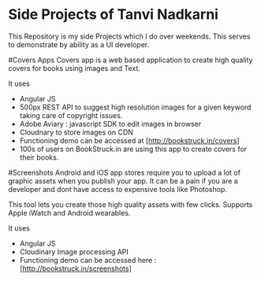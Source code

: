 # Side Projects of Tanvi Nadkarni

This Repository is my side Projects which I do over weekends. This serves to demonstrate by ability as a UI developer. 

#Covers Apps
Covers app is a web based application to create high quality covers for books using images and Text.

It uses
- Angular JS 
- 500px REST API  to suggest high resolution images for a given keyword taking care of copyright issues. 
- Adobe Aviary : javascript SDK to edit images in browser
- Cloudnary to store images on CDN 
- Functioning demo can be accessed at [http://bookstruck.in/covers]
- 100s of users on BookStruck.in are using this app to create covers for their books. 

#Screenshots 
Android and iOS app stores require you to upload a lot of graphic assets when you publish your app. It can be a pain if you are a developer and dont have access to expensive tools like Photoshop. 

This tool lets you create those high quality assets with few clicks. Supports Apple iWatch and Android wearables.

It uses
- Angular JS 
- Cloudinary Image processing API
- Functioning demo can be accessed here : [http://bookstruck.in/screenshots]

